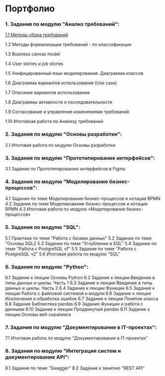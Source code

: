 # Портфолио

### 1. Задания по модулю "Анализ требований":

[1.1 Методы сбора требований]([https://miro.com/app/board/uXjVMI07jVo=/?share_link_id=845660375485](https://github.com/FreedNumf/Portfolio/tree/main/01%20%D0%90%D0%BD%D0%B0%D0%BB%D0%B8%D0%B7%20%D1%82%D1%80%D0%B5%D0%B1%D0%BE%D0%B2%D0%B0%D0%BD%D0%B8%D0%B9/01%20%D0%9C%D0%B5%D1%82%D0%BE%D0%B4%D1%8B%20%D1%81%D0%B1%D0%BE%D1%80%D0%B0%20%D1%82%D1%80%D0%B5%D0%B1%D0%BE%D0%B2%D0%B0%D0%BD%D0%B8%D0%B9))

1.2 Методы формализации требований - по классификации

1.3 Business canvas model

1.4 User stories и job stories

1.5 Унифицированный язык моделирования. Диаграмма классов

1.6 Диаграмма вариантов использования (Use case)

1.7 Описание вариантов использования

1.8 Диаграммы активности и последовательности

1.9 Согласование и управление изменениями требований

1.10 Итоговоая работа по Анализу требований


### 2. Задания по модулю "Основы разработки":

2.1 Итоговая работа по модулю Основы разработки

### 3. Задания по модулю "Прототипирование интерфейсов":

3.1 Задание по Прототипированию интерфейсов в Figma

### 4. Задания по модулю "Моделирование бизнес-процессов":

4.1 Задание по теме Моделирование бизнес-процессов и нотация BPMN
4.2 Задание по теме Моделирование бизнес-процессов и нотация BPMN 
4.3 Итоговая работа по модулю «Моделирование бизнес-процессов»

### 5. Задания по модулю "SQL":

5.1 Практика по теме "Работа с базами данных"
5.2 Задание по теме "Основы SQL2
5.3 Задание по теме "Углубление в SQL"
5.4 Задание по теме "Работа с PostgreSQL ч1"
5.5 Задание по теме "Работа с PostgreSQL ч2"
5.6 Итоговая работа по модулю "SQL"

### 6. Задания по модулю "Python":

6.1 Задание к лекции Основы Python
6.2 Задание к лекции Введение в типы данных и циклы. Часть 1
6.3 Задание к лекции Введение в типы данных и циклы. Часть 2
6.4 Задание к лекции Функции
6.5 Задание к лекции Работа с файловой системой и модули
6.6 Задание к лекции Исключения и обработка ошибок
6.7 Задание к лекции Понятие класса
6.8 Задание Библиотека pandas
6.9 Задание Функции и работа с данными
6.10 Задание к лекции Продвинутый pandas
6.11 Задание к лекции Основы веб-скрапинга

### 7. Задания по модулю "Документирование в IT-проектах":

7.1 Итоговая работа по модулю "Документирование в IT-проектах"

### 8. Задания по модулю "Интеграция систем и документирование API":

8.1 Задание по теме "Swagger"
8.2 Задание к занятию "REST API"
